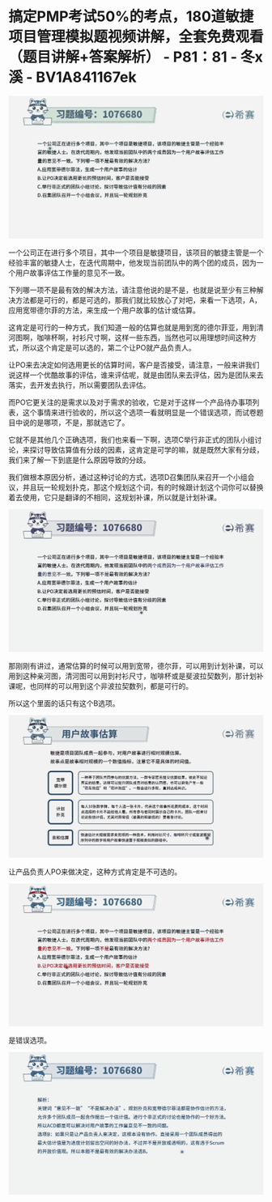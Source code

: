 # 搞定PMP考试50%的考点，180道敏捷项目管理模拟题视频讲解，全套免费观看（题目讲解+答案解析） - P81：81 - 冬x溪 - BV1A841167ek

![](img/b207f042499aa343eb7227961397dcb4_0.png)

一个公司正在进行多个项目，其中一个项目是敏捷项目，该项目的敏捷主管是一个经验丰富的敏捷人士，在迭代周期中，他发现当前团队中的两个团的成员，因为一个用户故事评估工作量的意见不一致。

下列哪一项不是最有效的解决方法，请注意他说的是不是，也就是说至少有三种解决方法都是可行的，都是可选的，那我们就比较放心了对吧，来看一下选项，A，应用宽带德尔菲的方法，来生成一个用户故事的估计或估算。

这肯定是可行的一种方式，我们知道一般的估算也就是用到宽的德尔菲亚，用到清河图啊，咖啡杯啊，衬衫尺寸啊，这样一些东西，当然也可以用理想时间这种方式，所以这个肯定是可以选的，第二个让PO就产品负责人。

让PO来去决定如何选用更长的估算时间，客户是否接受，请注意，一般来讲我们说这样一个优酷故事的评估，谁来评估呢，就是由团队来去评估，因为是团队来去落实，去开发去执行，所以需要团队去评估。

而PO它更关注的是需求以及对于需求的验收，它是对于这样一个产品待办事项列表，这个事情来进行验收的，所以这个选项一看就明显是一个错误选项，而试卷题目中说的是哪项，不是，那就选它了。

它就不是其他几个正确选项，我们也来看一下啊，选项C举行非正式的团队小组讨论，来探讨导致估算值有分歧的因素，这肯定是可学的嘛，就是既然大家有分歧，我们来了解一下到底是什么原因导致的分歧。

我们做根本原因分析，通过这种讨论的方式，选项D召集团队来召开一个小组会议，并且玩一轮规划扑克，那这个规划这个词，有的时候跟计划这个词你可以替换着去使用，它只是翻译的不相同，这规划补课，所以就是计划补课。



![](img/b207f042499aa343eb7227961397dcb4_2.png)

那刚刚有讲过，通常估算的时候可以用到宽带，德尔菲，可以用到计划补课，可以用到这种亲河图，清河图可以用到衬衫尺寸，咖啡杯或是斐波拉契数列，那计划补课呢，也同样的可以用到这个非波拉契数列，都是可行的。

所以这个里面的话只有这个B选项。

![](img/b207f042499aa343eb7227961397dcb4_4.png)

让产品负责人PO来做决定，这种方式肯定是不可选的。

![](img/b207f042499aa343eb7227961397dcb4_6.png)

是错误选项。

![](img/b207f042499aa343eb7227961397dcb4_8.png)